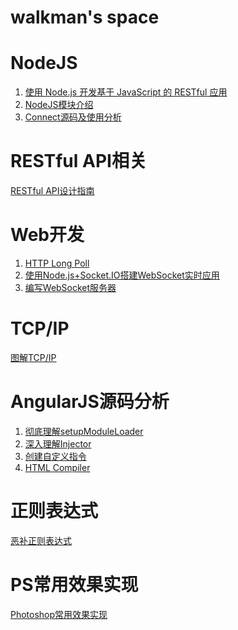 # walkman's space

NodeJS
=================================
1. [使用 Node.js 开发基于 JavaScript 的 RESTful 应用](https://www.ibm.com/developerworks/cn/web/1211_zuochao_nodejsrest/)
2. [NodeJS模块介绍](https://github.com/walkerqiao/walkman/blob/master/docs/nodejs/modules_demo.md)
3. [Connect源码及使用分析](https://github.com/walkerqiao/walkman/blob/master/docs/nodejs/connect_learning.md)

RESTful API相关
============
[RESTful API设计指南](https://github.com/walkerqiao/walkman/blob/master/docs/restful_api.md)

Web开发
========
1. [HTTP Long Poll](https://github.com/walkerqiao/walkman/blob/master/docs/lamp/http_long_poll.md)
2. [使用Node.js+Socket.IO搭建WebSocket实时应用](http://www.plhwin.com/2014/05/28/nodejs-socketio/)
3. [编写WebSocket服务器](https://github.com/walkerqiao/walkman/blob/master/docs/lamp/websocket_server_programming.md)

TCP/IP
========
[图解TCP/IP](https://github.com/walkerqiao/walkman/blob/master/docs/lamp/tcp_ip/readme.md)

AngularJS源码分析
======================
1. [彻底理解setupModuleLoader](https://github.com/walkerqiao/walkman/blob/master/docs/angular/angular-setupmoduleloader.md)
2. [深入理解Injector](https://github.com/walkerqiao/walkman/blob/master/docs/angular/angular-injector.md)
3. [创建自定义指令](https://github.com/walkerqiao/walkman/blob/master/docs/angular/create-custom-directives.md)
4. [HTML Compiler](https://github.com/walkerqiao/walkman/blob/master/docs/angular/html-compiler.md)


正则表达式
======================
[恶补正则表达式](https://github.com/walkerqiao/walkman/blob/master/docs/angular/regexp.md)


PS常用效果实现
==============
[Photoshop常用效果实现](https://github.com/walkerqiao/walkman/blob/master/docs/photoshop_common.md)


